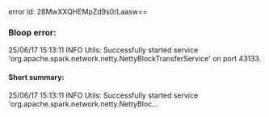 error id: 28MwXXQHEMpZd9s0/Laasw==
### Bloop error:

25/06/17 15:13:11 INFO Utils: Successfully started service 'org.apache.spark.network.netty.NettyBlockTransferService' on port 43133.
#### Short summary: 

25/06/17 15:13:11 INFO Utils: Successfully started service 'org.apache.spark.network.netty.NettyBloc...